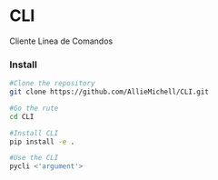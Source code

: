 # CLI
Cliente Linea de Comandos

### Install 
```bash
#Clone the repository
git clone https://github.com/AllieMichell/CLI.git

#Go the rute
cd CLI

#Install CLI 
pip install -e .

#Use the CLI 
pycli <'argument'>
```

